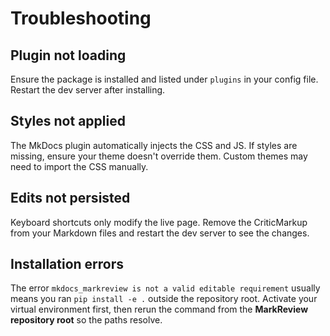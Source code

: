 # Troubleshooting

## Plugin not loading

Ensure the package is installed and listed under `plugins` in your config file. Restart the dev server after installing.

## Styles not applied

The MkDocs plugin automatically injects the CSS and JS. If styles are missing, ensure your theme doesn't override them. Custom themes may need to import the CSS manually.

## Edits not persisted

Keyboard shortcuts only modify the live page. Remove the CriticMarkup from your Markdown files and restart the dev server to see the changes.

## Installation errors

The error `mkdocs_markreview is not a valid editable requirement` usually means you ran `pip install -e .` outside the repository root.
Activate your virtual environment first, then rerun the command from the **MarkReview repository root** so the paths resolve.
